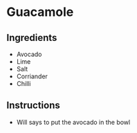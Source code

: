 # Guacamole

## Ingredients

* Avocado
* Lime
* Salt
* Corriander
* Chilli

## Instructions
- Will says to put the avocado in the bowl

